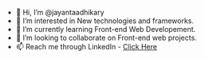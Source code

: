 - 👋 Hi, I’m @jayantaadhikary
- 👀 I’m interested in New technologies and frameworks.
- 🌱 I’m currently learning Front-end Web Developement. 
- 💞️ I’m looking to collaborate on Front-end web projects.
- 📫 Reach me through LinkedIn - [Click Here](https://www.linkedin.com/in/jayanta-adhikary/)

<!---
jayantaadhikary/jayantaadhikary is a ✨ special ✨ repository because its `README.md` (this file) appears on your GitHub profile.
You can click the Preview link to take a look at your changes.
--->
